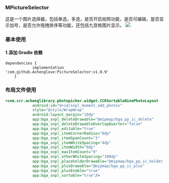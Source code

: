 ### MPictureSelector
这是一个图片选择器，包括单选，多选，是否开启拍照功能，是否可编辑，是否显示加号，是否允许拖拽排序等功能，还包括九宫格图片显示。
[![](https://jitpack.io/v/Achenglove/PictureSelector.svg)](https://jitpack.io/#Achenglove/PictureSelector)
### 基本使用

#### 1.添加 Gradle 依赖


```Acheng
dependencies {
	        implementation 'com.github.Achenglove:PictureSelector:v1.0.9'
	}
```

### 布局文件使用
```xml
<com.ccr.achenglibrary.photopicker.widget.CCRSortableNinePhotoLayout
            android:id="@+id/snpl_moment_add_photos"
            style="@style/WrapWrap"
            android:layout_margin="10dp"
            app:bga_snpl_deleteDrawable="@mipmap/bga_pp_ic_delete"
            app:bga_snpl_deleteDrawableOverlapQuarter="false"
            app:bga_snpl_editable="true"
            app:bga_snpl_itemCornerRadius="0dp"
            app:bga_snpl_itemSpanCount="3"
            app:bga_snpl_itemWhiteSpacing="4dp"
            app:bga_snpl_itemWidth="0dp"
            app:bga_snpl_maxItemCount="9"
            app:bga_snpl_otherWhiteSpacing="100dp"
            app:bga_snpl_placeholderDrawable="@mipmap/bga_pp_ic_holder_dark"
            app:bga_snpl_plusDrawable="@mipmap/bga_pp_ic_plus"
            app:bga_snpl_plusEnable="true"
            app:bga_snpl_sortable="true"/>
